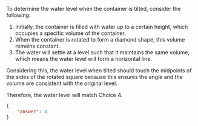To determine the water level when the container is tilted, consider the following:

1. Initially, the container is filled with water up to a certain height, which occupies a specific volume of the container.
2. When the container is rotated to form a diamond shape, this volume remains constant.
3. The water will settle at a level such that it maintains the same volume, which means the water level will form a horizontal line.

Considering this, the water level when tilted should touch the midpoints of the sides of the rotated square because this ensures the angle and the volume are consistent with the original level.

Therefore, the water level will match Choice 4.

```json
{
    "answer": 4
}
```